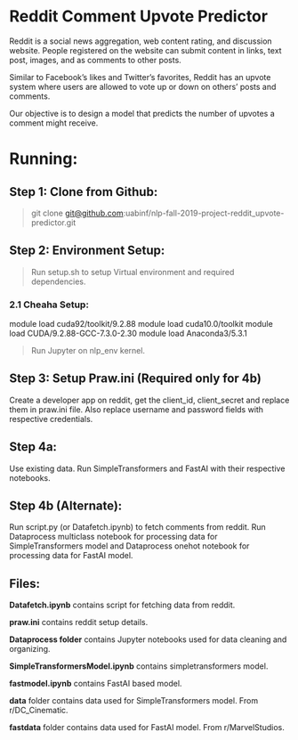# Reddit Comment Upvote Predictor

Reddit is a social news aggregation, web content rating, and discussion website. People registered on the website can submit content in links, text post, images, and as comments to other posts.

Similar to Facebook’s likes and Twitter’s  favorites, Reddit has an upvote system where users are allowed to vote up or down on others’ posts and comments.

Our objective is to design a model that predicts the number of upvotes a comment might receive.

# Running:

## Step 1: Clone from Github:

> git clone git@github.com:uabinf/nlp-fall-2019-project-reddit_upvote-predictor.git

## Step 2: Environment Setup:

> Run setup.sh to setup Virtual environment and required dependencies.

### 2.1 Cheaha Setup:

module load cuda92/toolkit/9.2.88
module load cuda10.0/toolkit
module load CUDA/9.2.88-GCC-7.3.0-2.30
module load Anaconda3/5.3.1

> Run Jupyter on nlp_env kernel.

## Step 3: Setup Praw.ini (Required only for 4b)

Create a developer app on reddit, get the client_id, client_secret and replace them in praw.ini file. Also replace username and password fields with respective credentials.

## Step 4a:

Use existing data. Run SimpleTransformers and FastAI with their respective notebooks.

## Step 4b (Alternate):

Run script.py (or Datafetch.ipynb) to fetch comments from reddit. Run Dataprocess multiclass notebook for processing data for SimpleTransformers model and Dataprocess onehot notebook for processing data for FastAI model.

## Files:

**Datafetch.ipynb** contains script for fetching data from reddit.

**praw.ini** contains reddit setup details.

**Dataprocess folder** contains Jupyter notebooks used for data cleaning and organizing.

**SimpleTransformersModel.ipynb** contains simpletransformers model.

**fastmodel.ipynb** contains FastAI based model.

**data** folder contains data used for SimpleTransformers model. From r/DC_Cinematic.

**fastdata** folder contains data used for FastAI model. From r/MarvelStudios.


